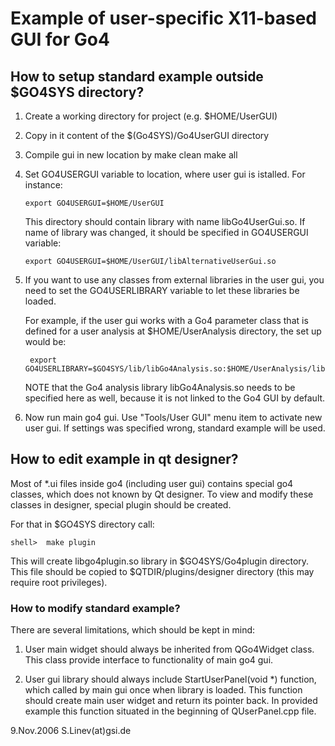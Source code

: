 # Example of user-specific X11-based GUI for Go4

## How to setup standard example outside $GO4SYS directory?

1. Create a working directory for project (e.g. $HOME/UserGUI)

2. Copy in it content of the $(Go4SYS)/Go4UserGUI directory

3. Compile gui in new location by
      make clean
      make all

4. Set GO4USERGUI variable to location, where user gui is istalled.
   For instance:

       export GO4USERGUI=$HOME/UserGUI

   This directory should contain library with name libGo4UserGui.so.
   If name of library was changed, it should be specified in
   GO4USERGUI variable:

       export GO4USERGUI=$HOME/UserGUI/libAlternativeUserGui.so

5. If you want to use any classes from external libraries in
   the user gui, you need to set the GO4USERLIBRARY variable to let
   these libraries be loaded.

   For example, if the user gui works with a Go4 parameter class that
   is defined for a user analysis at $HOME/UserAnalysis directory,
   the set up would be:

        export GO4USERLIBRARY=$GO4SYS/lib/libGo4Analysis.so:$HOME/UserAnalysis/libGo4UserAnalysis.so

   NOTE that the Go4 analysis library libGo4Analysis.so needs to be specified
   here as well, because it is not linked to the Go4 GUI by default.


6. Now run main go4 gui. Use "Tools/User GUI" menu item
   to activate new user gui. If settings was specified wrong,
   standard example will be used.

## How to edit example in qt designer?

   Most of *.ui files inside go4 (including user gui) contains
   special go4 classes, which does not known by Qt designer.
   To view and modify these classes in designer, special plugin
   should be created.

   For that in $GO4SYS directory call:

    shell>  make plugin

   This will create libgo4plugin.so library in $GO4SYS/Go4plugin directory.
   This file should be copied to $QTDIR/plugins/designer directory
   (this may require root privileges).


### How to modify standard example?

There are several limitations, which should be kept in mind:

1. User main widget should always be inherited from QGo4Widget class.
   This class provide interface to functionality of main go4 gui.

2. User gui library should always include StartUserPanel(void *)
   function, which called by main gui once when library is loaded.
   This function should create main user widget and return its pointer
   back. In provided example this function situated in the beginning
   of QUserPanel.cpp file.

  9.Nov.2006                        S.Linev(at)gsi.de
